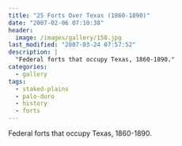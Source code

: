 ```yaml
---
title: "25 Forts Over Texas (1860-1890)"
date: "2007-02-06 07:10:38"
header:
  image: /images/gallery/150.jpg
last_modified: "2007-03-24 07:57:52"
description: |
  "Federal forts that occupy Texas, 1860-1890."
categories:
  - gallery
tags:
  - staked-plains
  - palo-duro
  - history  
  - forts  
---
```

Federal forts that occupy Texas, 1860-1890.
